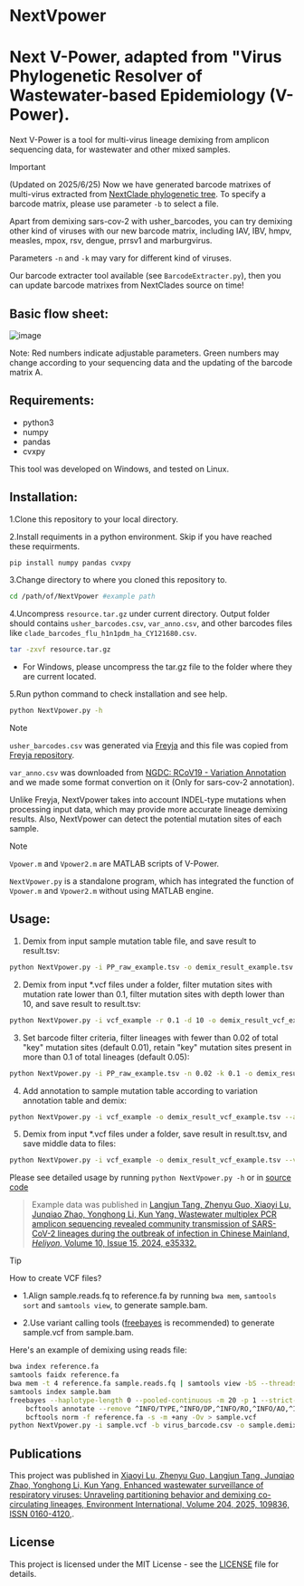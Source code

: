 # NextVpower
Next V-Power, adapted from "Virus Phylogenetic Resolver of Wastewater-based Epidemiology (V-Power).
=======
Next V-Power is a tool for multi-virus lineage demixing from amplicon sequencing data, for wastewater and other mixed samples.

> [!IMPORTANT]
> (Updated on 2025/6/25) Now we have generated barcode matrixes of multi-virus extracted from [NextClade phylogenetic tree](https://github.com/nextstrain/nextclade_data/tree/release). To specify a barcode matrix, please use parameter `-b` to select a file.
>
> Apart from demixing sars-cov-2 with usher_barcodes, you can try demixing other kind of viruses with our new barcode matrix, including IAV, IBV, hmpv, measles, mpox, rsv, dengue, prrsv1 and marburgvirus.
>
> Parameters `-n` and `-k` may vary for different kind of viruses.
>
> Our barcode extracter tool available (see `BarcodeExtracter.py`), then you can update barcode matrixes from NextClades source on time!

Basic flow sheet:
---------------
![image](https://github.com/user-attachments/assets/8471c6cc-c55c-4156-81a8-8c379aaa2b2e)

Note: Red numbers indicate adjustable parameters. Green numbers may change according to your sequencing data and the updating of the barcode matrix A.


Requirements:
---------------
 - python3
 - numpy
 - pandas
 - cvxpy

This tool was developed on Windows, and tested on Linux.

Installation:
---------------
1.Clone this repository to your local directory. 

2.Install requiments in a python environment. Skip if you have reached these requirments.
```sh
pip install numpy pandas cvxpy
```
3.Change directory to where you cloned this repository to.
```sh
cd /path/of/NextVpower #example path
```
4.Uncompress `resource.tar.gz` under current directory.
Output folder should contains `usher_barcodes.csv`, `var_anno.csv`, and other barcodes files like `clade_barcodes_flu_h1n1pdm_ha_CY121680.csv`. 
```sh
tar -zxvf resource.tar.gz
```
 - For Windows, please uncompress the tar.gz file to the folder where they are current located.

5.Run python command to check installation and see help.
```sh
python NextVpower.py -h
```


> [!NOTE]
> `usher_barcodes.csv` was generated via [Freyja](https://github.com/andersen-lab/Freyja) and this file was copied from [Freyja repository](https://github.com/andersen-lab/Freyja/blob/main/freyja/data/usher_barcodes.csv).
>
> `var_anno.csv` was downloaded from [NGDC: RCoV19 - Variation Annotation](https://ngdc.cncb.ac.cn/ncov/variation/annotation) and we made some format convertion on it (Only for sars-cov-2 annotation).
>
> Unlike Freyja, NextVpower takes into account INDEL-type mutations when processing input data, which may provide more accurate lineage demixing results. Also, NextVpower can detect the potential mutation sites of each sample.

> [!NOTE]
> `Vpower.m` and `Vpower2.m` are MATLAB scripts of V-Power.
>
> `NextVpower.py` is a standalone program, which has integrated the function of `Vpower.m` and `Vpower2.m` without using MATLAB engine.

Usage: 
---------------

1. Demix from input sample mutation table file, and save result to result.tsv:
```sh
python NextVpower.py -i PP_raw_example.tsv -o demix_result_example.tsv
```
2. Demix from input *.vcf files under a folder, filter mutation sites with mutation rate lower than 0.1, filter mutation sites with depth lower than 10, and save result to result.tsv:
```sh
python NextVpower.py -i vcf_example -r 0.1 -d 10 -o demix_result_vcf_example.tsv
```
3. Set barcode filter criteria, filter lineages with fewer than 0.02 of total "key" mutation sites (default 0.01), retain "key" mutation sites present in more than 0.1 of total lineages (default 0.05):
```sh
python NextVpower.py -i PP_raw_example.tsv -n 0.02 -k 0.1 -o demix_result_example_300_30.tsv
```
4. Add annotation to sample mutation table according to variation annotation table and demix:
```sh
python NextVpower.py -i vcf_example -o demix_result_vcf_example.tsv --ann_vcsample Annotated_PP_raw_example.tsv
```
5. Demix from input *.vcf files under a folder, save result in result.tsv, and save middle data to files:
```sh
python NextVpower.py -i vcf_example -o demix_result_vcf_example.tsv --vcsample PP_raw_example.tsv --fbarcode MMFF_example.tsv --fsample PPFF_example.tsv --potentials potential_sites_example.tsv
```

Please see detailed usage by running `python NextVpower.py -h` or in [source code](NextVpower.py)

>Example data was published in [Langjun Tang, Zhenyu Guo, Xiaoyi Lu, Junqiao Zhao, Yonghong Li, Kun Yang,
Wastewater multiplex PCR amplicon sequencing revealed community transmission of SARS-CoV-2 lineages during the outbreak of infection in Chinese Mainland,
*Heliyon*, Volume 10, Issue 15, 2024, e35332.](https://doi.org/10.1016/j.heliyon.2024.e35332)

> [!TIP]
> How to create VCF files?
> 
> - 1.Align sample.reads.fq to reference.fa by running `bwa mem`, `samtools sort` and `samtools view`, to generate sample.bam.
> 
> - 2.Use variant calling tools ([freebayes](https://github.com/freebayes/freebayes) is recommended) to generate sample.vcf from sample.bam.

Here's an example of demixing using reads file:
```sh
bwa index reference.fa
samtools faidx reference.fa
bwa mem -t 4 reference.fa sample.reads.fq | samtools view -bS --threads 4 | samtools sort --threads 4 -o sample.bam
samtools index sample.bam
freebayes --haplotype-length 0 --pooled-continuous -m 20 -p 1 --strict-vcf -q 13 --min-coverage 10 -F 0.4 -f reference.fa sample.bam | \
    bcftools annotate --remove ^INFO/TYPE,^INFO/DP,^INFO/RO,^INFO/AO,^INFO/AB,^FORMAT/GT | \
    bcftools norm -f reference.fa -s -m +any -Ov > sample.vcf
python NextVpower.py -i sample.vcf -b virus_barcode.csv -o sample.demix_result.tsv
```


Publications
------------
This project was published in [Xiaoyi Lu, Zhenyu Guo, Langjun Tang, Junqiao Zhao, Yonghong Li, Kun Yang, Enhanced wastewater surveillance of respiratory viruses: Unraveling partitioning behavior and demixing co-circulating lineages, Environment International, Volume 204, 2025, 109836, ISSN 0160-4120,](https://doi.org/10.1016/j.envint.2025.109836).

License
-------
This project is licensed under the MIT License - see the [LICENSE](LICENSE) file for details.

